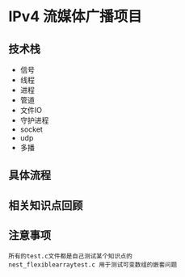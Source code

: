 # IPv4 流媒体广播项目

## 技术栈
- 信号
- 线程
- 进程
- 管道
- 文件IO
- 守护进程
- socket
- udp
- 多播

## 具体流程

## 相关知识点回顾


## 注意事项
    所有的test.c文件都是自己测试某个知识点的
    nest_flexiblearraytest.c 用于测试可变数组的嵌套问题

